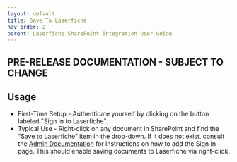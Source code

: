 ```yaml
---
layout: default
title: Save To Laserfiche
nav_order: 2
parent: Laserfiche SharePoint Integration User Guide
---
```

## PRE-RELEASE DOCUMENTATION - SUBJECT TO CHANGE
## Usage
- First-Time Setup - Authenticate yourself by clicking on the button labeled "Sign in to Laserfiche".
- Typical Use - Right-click on any document in SharePoint and find the “Save to Laserfiche” item in the drop-down. If it does not exist, consult the [Admin Documentation](./../admin-documentation#the-laserfiche-sign-in-page) for instructions on how to add the Sign In page. This should enable saving documents to Laserfiche via right-click.
